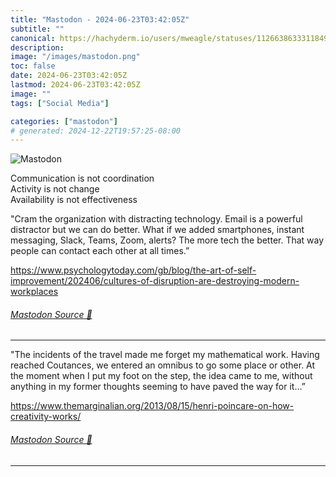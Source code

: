```yaml
---
title: "Mastodon - 2024-06-23T03:42:05Z"
subtitle: ""
canonical: https://hachyderm.io/users/mweagle/statuses/112663863331184977
description:
image: "/images/mastodon.png"
toc: false
date: 2024-06-23T03:42:05Z
lastmod: 2024-06-23T03:42:05Z
image: ""
tags: ["Social Media"]

categories: ["mastodon"]
# generated: 2024-12-22T19:57:25-08:00
---
```

![Mastodon](/images/mastodon.png)

<p>Communication is not coordination<br />Activity is not change<br />Availability is not effectiveness</p><p>&quot;Cram the organization with distracting technology. Email is a powerful distractor but we can do better. What if we added smartphones, instant messaging, Slack, Teams, Zoom, alerts? The more tech the better. That way people can contact each other at all times.”</p><p><a href="https://www.psychologytoday.com/gb/blog/the-art-of-self-improvement/202406/cultures-of-disruption-are-destroying-modern-workplaces" target="_blank" rel="nofollow noopener noreferrer" translate="no"><span class="invisible">https://www.</span><span class="ellipsis">psychologytoday.com/gb/blog/th</span><span class="invisible">e-art-of-self-improvement/202406/cultures-of-disruption-are-destroying-modern-workplaces</span></a></p>


###### [Mastodon Source 🐘](https://hachyderm.io/@mweagle/112663863331184977)

___

<p>&quot;The incidents of the travel made me forget my mathematical work. Having reached Coutances, we entered an omnibus to go some place or other. At the moment when I put my foot on the step, the idea came to me, without anything in my former thoughts seeming to have paved the way for it…”</p><p><a href="https://www.themarginalian.org/2013/08/15/henri-poincare-on-how-creativity-works/" target="_blank" rel="nofollow noopener noreferrer" translate="no"><span class="invisible">https://www.</span><span class="ellipsis">themarginalian.org/2013/08/15/</span><span class="invisible">henri-poincare-on-how-creativity-works/</span></a></p>


###### [Mastodon Source 🐘](https://hachyderm.io/@mweagle/112663869410683079)

___
